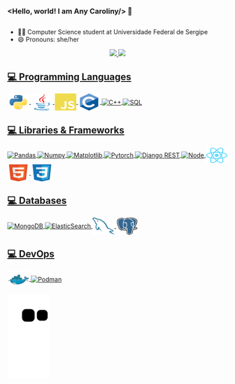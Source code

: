 ### <Hello, world! I am Any Caroliny/> 👋
##
- 👩‍🎓 Computer Science student at Universidade Federal de Sergipe
- 😄 Pronouns: she/her

<div align="center">
  <a href="https://anycarolinys.github.io/landing-page/">
  <img height="180em" src="https://github-readme-stats.vercel.app/api?username=anycarolinys&show_icons=true&theme=algolia&include_all_commits=true&count_private=true">
  <img height="180em" src="https://github-readme-stats.vercel.app/api/top-langs/?username=anycarolinys&layout=compact&langs_count=7&theme=algolia">
</div>

## 💻 Programming Languages
<div style="display: inline_block">
  <img align="center" alt="Python" height="40" width="50" src="https://raw.githubusercontent.com/devicons/devicon/master/icons/python/python-original.svg">
  <img align="center" alt="Java" height="40" width="50" src="https://raw.githubusercontent.com/devicons/devicon/master/icons/java/java-original.svg">
  <img align="center" alt="Js" height="40" width="50" src="https://raw.githubusercontent.com/devicons/devicon/master/icons/javascript/javascript-plain.svg">
  <img align="center" alt="C" height="40" width="50" src="https://raw.githubusercontent.com/devicons/devicon/master/icons/c/c-original.svg">
  <img align="center" alt="C++" height="40" width="50" src="https://cdn.jsdelivr.net/gh/devicons/devicon@latest/icons/cplusplus/cplusplus-original.svg" />
  <img  align="center" alt="SQL" height="40" width="50" src="https://cdn.jsdelivr.net/gh/devicons/devicon@latest/icons/azuresqldatabase/azuresqldatabase-original.svg" />
</div>

  ## 💻 Libraries & Frameworks  
<div style="display: inline_block">
  <img align="center" alt="Pandas" height="40" width="50" src="https://cdn.jsdelivr.net/gh/devicons/devicon@latest/icons/pandas/pandas-original-wordmark.svg" />
  <img align="center" alt="Numpy" height="40" width="50" src="https://cdn.jsdelivr.net/gh/devicons/devicon@latest/icons/numpy/numpy-original-wordmark.svg" />
  <img align="center" alt="Matplotlib" height="40" width="50" src="https://cdn.jsdelivr.net/gh/devicons/devicon@latest/icons/matplotlib/matplotlib-plain-wordmark.svg" />
  <img align="center" alt="Pytorch" height="40" width="50" src="https://cdn.jsdelivr.net/gh/devicons/devicon@latest/icons/pytorch/pytorch-original-wordmark.svg" />
  <img align="center" alt="Django REST" height="40" width="50" src="https://cdn.jsdelivr.net/gh/devicons/devicon@latest/icons/djangorest/djangorest-line.svg" />
  <img align="center" alt="Node" height="40" width="50" src="https://cdn.jsdelivr.net/gh/devicons/devicon@latest/icons/nodejs/nodejs-original-wordmark.svg" />          
  <img align="center" alt="React" height="40" width="50" src="https://raw.githubusercontent.com/devicons/devicon/master/icons/react/react-original.svg">
  <img align="center" alt="HTML" height="40" width="50" src="https://raw.githubusercontent.com/devicons/devicon/master/icons/html5/html5-original.svg">
  <img align="center" alt="CSS" height="40" width="50" src="https://raw.githubusercontent.com/devicons/devicon/master/icons/css3/css3-original.svg">

  ## 💻 Databases
  <img align="center" alt="MongoDB" height="40" width="50" src="https://cdn.jsdelivr.net/gh/devicons/devicon@latest/icons/mongodb/mongodb-original-wordmark.svg" />
  <img align="center" alt="ElasticSearch" height="40" width="50" src="https://cdn.jsdelivr.net/gh/devicons/devicon@latest/icons/elasticsearch/elasticsearch-original.svg" />
  <img align="center" alt="MySQL" height="40" width="50" src="https://raw.githubusercontent.com/devicons/devicon/master/icons/mysql/mysql-original.svg">
  <img align="center" alt="PostgreSQL" height="40" width="50" src="https://raw.githubusercontent.com/devicons/devicon/master/icons/postgresql/postgresql-original.svg">

  ## 💻 DevOps
  <img align="center" alt="Docker" height="40" width="50" src="https://raw.githubusercontent.com/devicons/devicon/master/icons/docker/docker-original.svg">
  <img align="center" alt="Podman" height="40" width="50" src="https://cdn.jsdelivr.net/gh/devicons/devicon@latest/icons/podman/podman-original.svg" />
  
</div>

  ![Snake animation](https://github.com/anycarolinys/anycarolinys/blob/output/github-contribution-grid-snake.svg)
